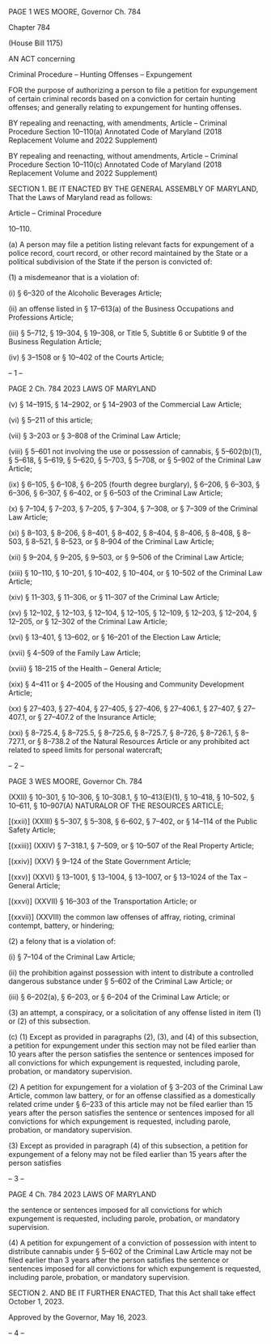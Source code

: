 PAGE 1
WES MOORE, Governor Ch. 784

Chapter 784

(House Bill 1175)

AN ACT concerning

Criminal Procedure – Hunting Offenses – Expungement

FOR the purpose of authorizing a person to file a petition for expungement of certain
criminal records based on a conviction for certain hunting offenses; and generally
relating to expungement for hunting offenses.

BY repealing and reenacting, with amendments,
Article – Criminal Procedure
Section 10–110(a)
Annotated Code of Maryland
(2018 Replacement Volume and 2022 Supplement)

BY repealing and reenacting, without amendments,
Article – Criminal Procedure
Section 10–110(c)
Annotated Code of Maryland
(2018 Replacement Volume and 2022 Supplement)

SECTION 1. BE IT ENACTED BY THE GENERAL ASSEMBLY OF MARYLAND,
That the Laws of Maryland read as follows:

Article – Criminal Procedure

10–110.

(a) A person may file a petition listing relevant facts for expungement of a police
record, court record, or other record maintained by the State or a political subdivision of
the State if the person is convicted of:

(1) a misdemeanor that is a violation of:

(i) § 6–320 of the Alcoholic Beverages Article;

(ii) an offense listed in § 17–613(a) of the Business Occupations and
Professions Article;

(iii) § 5–712, § 19–304, § 19–308, or Title 5, Subtitle 6 or Subtitle 9 of
the Business Regulation Article;

(iv) § 3–1508 or § 10–402 of the Courts Article;

– 1 –

PAGE 2
Ch. 784 2023 LAWS OF MARYLAND

(v) § 14–1915, § 14–2902, or § 14–2903 of the Commercial Law
Article;

(vi) § 5–211 of this article;

(vii) § 3–203 or § 3–808 of the Criminal Law Article;

(viii) § 5–601 not involving the use or possession of cannabis, §
5–602(b)(1), § 5–618, § 5–619, § 5–620, § 5–703, § 5–708, or § 5–902 of the Criminal Law
Article;

(ix) § 6–105, § 6–108, § 6–205 (fourth degree burglary), § 6–206, §
6–303, § 6–306, § 6–307, § 6–402, or § 6–503 of the Criminal Law Article;

(x) § 7–104, § 7–203, § 7–205, § 7–304, § 7–308, or § 7–309 of the
Criminal Law Article;

(xi) § 8–103, § 8–206, § 8–401, § 8–402, § 8–404, § 8–406, § 8–408, §
8–503, § 8–521, § 8–523, or § 8–904 of the Criminal Law Article;

(xii) § 9–204, § 9–205, § 9–503, or § 9–506 of the Criminal Law Article;

(xiii) § 10–110, § 10–201, § 10–402, § 10–404, or § 10–502 of the
Criminal Law Article;

(xiv) § 11–303, § 11–306, or § 11–307 of the Criminal Law Article;

(xv) § 12–102, § 12–103, § 12–104, § 12–105, § 12–109, § 12–203, §
12–204, § 12–205, or § 12–302 of the Criminal Law Article;

(xvi) § 13–401, § 13–602, or § 16–201 of the Election Law Article;

(xvii) § 4–509 of the Family Law Article;

(xviii) § 18–215 of the Health – General Article;

(xix) § 4–411 or § 4–2005 of the Housing and Community Development
Article;

(xx) § 27–403, § 27–404, § 27–405, § 27–406, § 27–406.1, § 27–407, §
27–407.1, or § 27–407.2 of the Insurance Article;

(xxi) § 8–725.4, § 8–725.5, § 8–725.6, § 8–725.7, § 8–726, § 8–726.1, §
8–727.1, or § 8–738.2 of the Natural Resources Article or any prohibited act related to speed
limits for personal watercraft;

– 2 –

PAGE 3
WES MOORE, Governor Ch. 784

(XXII) § 10–301, § 10–306, § 10–308.1, §
10–413(E)(1), § 10–418, § 10–502, § 10–611, § 10–907(A) NATURALOR OF THE
RESOURCES ARTICLE;

[(xxii)] (XXIII) § 5–307, § 5–308, § 6–602, § 7–402, or §
14–114 of the Public Safety Article;

[(xxiii)] (XXIV) § 7–318.1, § 7–509, or § 10–507 of the Real Property
Article;

[(xxiv)] (XXV) § 9–124 of the State Government Article;

[(xxv)] (XXVI) § 13–1001, § 13–1004, § 13–1007, or §
13–1024 of the Tax – General Article;

[(xxvi)] (XXVII) § 16–303 of the Transportation Article; or

[(xxvii)] (XXVIII) the common law offenses of affray, rioting, criminal
contempt, battery, or hindering;

(2) a felony that is a violation of:

(i) § 7–104 of the Criminal Law Article;

(ii) the prohibition against possession with intent to distribute a
controlled dangerous substance under § 5–602 of the Criminal Law Article; or

(iii) § 6–202(a), § 6–203, or § 6–204 of the Criminal Law Article; or

(3) an attempt, a conspiracy, or a solicitation of any offense listed in item
(1) or (2) of this subsection.

(c) (1) Except as provided in paragraphs (2), (3), and (4) of this subsection, a
petition for expungement under this section may not be filed earlier than 10 years after the
person satisfies the sentence or sentences imposed for all convictions for which
expungement is requested, including parole, probation, or mandatory supervision.

(2) A petition for expungement for a violation of § 3–203 of the Criminal
Law Article, common law battery, or for an offense classified as a domestically related crime
under § 6–233 of this article may not be filed earlier than 15 years after the person satisfies
the sentence or sentences imposed for all convictions for which expungement is requested,
including parole, probation, or mandatory supervision.

(3) Except as provided in paragraph (4) of this subsection, a petition for
expungement of a felony may not be filed earlier than 15 years after the person satisfies

– 3 –

PAGE 4
Ch. 784 2023 LAWS OF MARYLAND

the sentence or sentences imposed for all convictions for which expungement is requested,
including parole, probation, or mandatory supervision.

(4) A petition for expungement of a conviction of possession with intent to
distribute cannabis under § 5–602 of the Criminal Law Article may not be filed earlier than
3 years after the person satisfies the sentence or sentences imposed for all convictions for
which expungement is requested, including parole, probation, or mandatory supervision.

SECTION 2. AND BE IT FURTHER ENACTED, That this Act shall take effect
October 1, 2023.

Approved by the Governor, May 16, 2023.

– 4 –